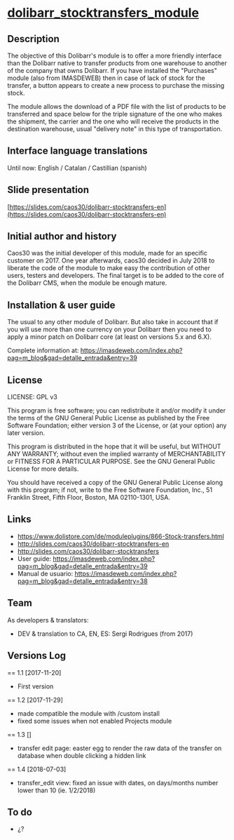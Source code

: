 # [dolibarr_stocktransfers_module](https://github.com/caos30/dolibarr_stocktransfers_module)

## Description

The objective of this Dolibarr's module is to offer a more friendly interface than the Dolibarr native to transfer products from one warehouse to another of the company that owns Dolibarr. If you have installed the "Purchases" module (also from IMASDEWEB) then in case of lack of stock for the transfer, a button appears to create a new process to purchase the missing stock.

The module allows the download of a PDF file with the list of products to be transferred and space below for the triple signature of the one who makes the shipment, the carrier and the one who will receive the products in the destination warehouse, usual "delivery note" in this type of transportation. 

## Interface language translations

Until now: English / Catalan / Castillian (spanish)

## Slide presentation

[https://slides.com/caos30/dolibarr-stocktransfers-en](https://slides.com/caos30/dolibarr-stocktransfers-en)

## Initial author and history

Caos30 was the initial developer of this module, made for an specific customer on 2017. One year afterwards, caos30 decided in July 2018 to liberate the code of the module to make easy the contribution of other users, testers and developers. The final target is to be added to the core of the Dolibarr CMS, when the module be enough mature. 

## Installation & user guide

The usual to any other module of Dolibarr. But also take in account that if you will use more than one currency on your Dolibarr then you need to apply a minor patch on Dolibarr core (at least on versions 5.x and 6.X).

Complete information at: https://imasdeweb.com/index.php?pag=m_blog&gad=detalle_entrada&entry=39

## License

LICENSE: GPL v3

This program is free software; you can redistribute it and/or
modify it under the terms of the GNU General Public License
as published by the Free Software Foundation; either version 3
of the License, or (at your option) any later version.

This program is distributed in the hope that it will be useful,
but WITHOUT ANY WARRANTY; without even the implied warranty of
MERCHANTABILITY or FITNESS FOR A PARTICULAR PURPOSE. See the
GNU General Public License for more details.

You should have received a copy of the GNU General Public License
along with this program; if not, write to the Free Software
Foundation, Inc., 51 Franklin Street, Fifth Floor, Boston, MA 02110-1301, USA.

## Links

- https://www.dolistore.com/de/moduleplugins/866-Stock-transfers.html
- http://slides.com/caos30/dolibarr-stocktransfers-en
- http://slides.com/caos30/dolibarr-stocktransfers
- User guide: https://imasdeweb.com/index.php?pag=m_blog&gad=detalle_entrada&entry=39
- Manual de usuario: https://imasdeweb.com/index.php?pag=m_blog&gad=detalle_entrada&entry=38

## Team

As developers & translators: 

 - DEV & translation to CA, EN, ES: Sergi Rodrigues (from 2017)
 
## Versions Log

== 1.1 [2017-11-20]

 + First version

== 1.2 [2017-11-29]

 + made compatible the module with /custom install
 + fixed some issues when not enabled Projects module

== 1.3 []

 + transfer edit page: easter egg to render the raw data of the transfer on database when double clicking a hidden link

== 1.4 [2018-07-03]

 + transfer_edit view: fixed an issue with dates, on days/months number lower than 10 (ie. 1/2/2018)


## To do

 - ¿?
